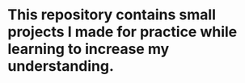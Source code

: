# This repository contains small projects I made for practice while learning to increase my understanding.

